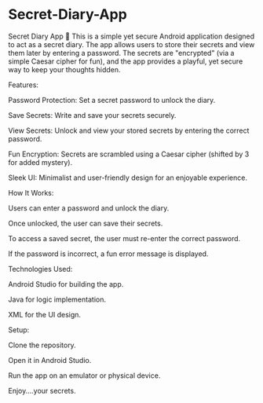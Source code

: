 # Secret-Diary-App
Secret Diary App 📔 This is a simple yet secure Android application designed to act as a secret diary. The app allows users to store their secrets and view them later by entering a password. The secrets are "encrypted" (via a simple Caesar cipher for fun), and the app provides a playful, yet secure way to keep your thoughts hidden.

Features:

Password Protection: Set a secret password to unlock the diary.

Save Secrets: Write and save your secrets securely.

View Secrets: Unlock and view your stored secrets by entering the correct password.

Fun Encryption: Secrets are scrambled using a Caesar cipher (shifted by 3 for added mystery).

Sleek UI: Minimalist and user-friendly design for an enjoyable experience.

How It Works:

Users can enter a password and unlock the diary.

Once unlocked, the user can save their secrets.

To access a saved secret, the user must re-enter the correct password.

If the password is incorrect, a fun error message is displayed.

Technologies Used:

Android Studio for building the app.

Java for logic implementation.

XML for the UI design.

Setup:

Clone the repository.

Open it in Android Studio.

Run the app on an emulator or physical device.

Enjoy....your secrets.

